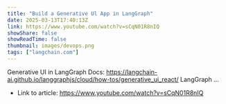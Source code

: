 ```yaml
---
title: "Build a Generative Ul App in LangGraph"
date: 2025-03-13T17:40:13Z
link: https://www.youtube.com/watch?v=sCqN01R8nIQ
showShare: false
showReadTime: false
thumbnail: images/devops.png
tags: ["langchain.com"]
---
```

Generative UI in LangGraph Docs: https://langchain-ai.github.io/langgraphjs/cloud/how-tos/generative_ui_react/ LangGraph ...

- Link to article: https://www.youtube.com/watch?v=sCqN01R8nIQ